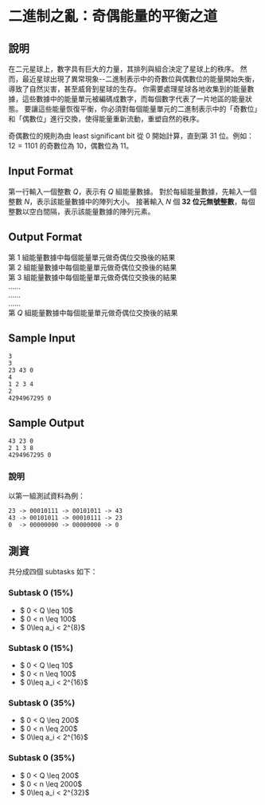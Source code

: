 # 二進制之亂：奇偶能量的平衡之道

## 說明 ##
在二元星球上，數字具有巨大的力量，其排列與組合決定了星球上的秩序。
然而，最近星球出現了異常現象--二進制表示中的奇數位與偶數位的能量開始失衡，導致了自然災害，甚至威脅到星球的生存。
你需要處理星球各地收集到的能量數據，這些數據中的能量單元被編碼成數字，而每個數字代表了一片地區的能量狀態。
要讓這些能量恢復平衡，你必須對每個能量單元的二進制表示中的「奇數位」和「偶數位」進行交換，使得能量重新流動，重塑自然的秩序。 

奇偶數位的規則為由 least significant bit 從 $0$ 開始計算，直到第 $31$ 位。例如： $12 = 1101$ 的奇數位為 $10$，偶數位為 $11$。

## Input Format ##
第一行輸入一個整數 $Q$，表示有 $Q$ 組能量數據。
對於每組能量數據，先輸入一個整數 $N$，表示該能量數據中的陣列大小。
接著輸入 $N$ 個 **32 位元無號整數**，每個整數以空白間隔，表示該能量數據的陣列元素。

## Output Format ##

第 $1$ 組能量數據中每個能量單元做奇偶位交換後的結果<br>
第 $2$ 組能量數據中每個能量單元做奇偶位交換後的結果<br>
第 $3$ 組能量數據中每個能量單元做奇偶位交換後的結果<br>
......<br>
......<br>
......<br>
第 $Q$ 組能量數據中每個能量單元做奇偶位交換後的結果<br>

## Sample Input ##
```
3
3
23 43 0
4
1 2 3 4
2
4294967295 0
```

## Sample Output ##
```
43 23 0
2 1 3 8
4294967295 0
```

### 說明
以第一組測試資料為例：
```
23 -> 00010111 -> 00101011 -> 43
43 -> 00101011 -> 00010111 -> 23
0  -> 00000000 -> 00000000 -> 0
```


## 測資

共分成四個 subtasks 如下：
### Subtask 0 (15%)
- $ 0 < Q \leq 10$
- $  0 < n \leq 100$
- $  0\leq a_i < 2^{8}$
### Subtask 0 (15%)
- $ 0 < Q \leq 10$
- $  0 < n \leq 100$
- $  0\leq a_i < 2^{16}$
### Subtask 0 (35%)
- $ 0 < Q \leq 200$
- $ 0 < n \leq 200$
- $  0\leq a_i < 2^{16}$
### Subtask 0 (35%)
- $ 0 < Q \leq 200$
- $ 0 < n \leq 2000$
- $ 0\leq a_i < 2^{32}$

